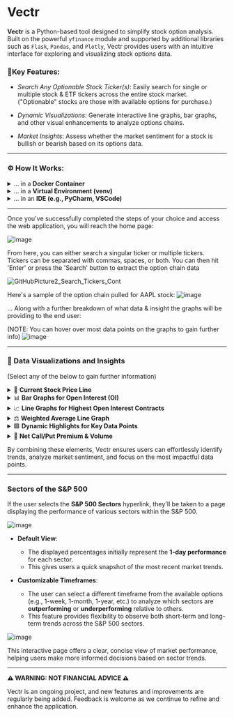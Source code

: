 # Vectr

**Vectr** is a Python-based tool designed to simplify stock option analysis. Built on the powerful `yfinance` module and supported by additional libraries such as `Flask`, `Pandas`, and `Plotly`, Vectr provides users with an intuitive interface for exploring and visualizing stock options data.  

### **🔑Key Features:**
- *Search Any Optionable Stock Ticker(s)*: Easily search for single or multiple stock & ETF tickers across the entire stock market. ("Optionable" stocks are those with available options for purchase.)

- *Dynamic Visualizations*: Generate interactive line graphs, bar graphs, and other visual enhancements to analyze options chains.

- *Market Insights*: Assess whether the market sentiment for a stock is bullish or bearish based on its options data.


------------


### **⚙️ How It Works:**

<details>
  <summary>... in a <b>Docker Container</b></summary>

  1. **Clone the Repository**:
     ```bash
     git clone https://github.com/NickRoccuzzo/Vectr
     cd Vectr
     ```

  2. **Build the Docker Image**:
     ```bash
     docker build -t vectr-app .
     ```

  3. **Run the Docker Container**:
     ```bash
     docker run -d -p 5000:5000 vectr-app
     ```

  4. **Access the Application**:
     - Open your browser and navigate to:
       ```
       http://127.0.0.1:5000
       ```

</details>

<details>
  <summary>... in a <b>Virtual Environment (venv)</b></summary>

  1. **Clone the Repository**:
     ```bash
     git clone https://github.com/NickRoccuzzo/Vectr
     cd Vectr
     ```

  2. **Create and Activate a Virtual Environment**:
     ```bash
     python3 -m venv venv
     source venv/bin/activate  # On Linux/Mac
     .\venv\Scripts\activate   # On Windows
     ```

  3. **Install Dependencies**:
     ```bash
     pip install -r requirements.txt
     ```

  4. **Run the Flask Application**:
     ```bash
     python FlaskAppVectr.py
     ```

  5. **Access the Application**:
     - Open your browser and navigate to:
       ```
       http://127.0.0.1:5000
       ```

  6. **Deactivate the Virtual Environment (when done)**:
     ```bash
     deactivate
     ```

</details>

<details>
  <summary>... in an <b>IDE (e.g., PyCharm, VSCode)</b></summary>

  1. **Clone the Repository**:
     - Use your IDE's terminal or any terminal to clone the repository:
       ```bash
       git clone https://github.com/NickRoccuzzo/Vectr.git
       cd Vectr
       ```

  2. **Open the Project**:
     - Open the cloned directory as a project in your IDE (e.g., **File > Open** in PyCharm or VSCode).

  3. **Optional: Set Up a Virtual Environment**:
     - While not strictly required, it’s recommended to set up a virtual environment to keep dependencies isolated.
     - **In PyCharm**:
       - Go to **File > Settings > Project > Python Interpreter**.
       - Add a new virtual environment or point the interpreter to an existing one.
     - **In VSCode**:
       - Create a virtual environment in the terminal:
         ```bash
         python3 -m venv venv
         ```
       - Activate it:
         ```bash
         source venv/bin/activate  # On Linux/Mac
         .\venv\Scripts\activate   # On Windows
         ```

  4. **Install Dependencies**:
     - If your environment doesn’t already have the necessary packages, install them using:
       ```bash
       pip install -r requirements.txt
       ```

  5. **Run the Application**:
     - Open `FlaskAppVectr.py` in your IDE and click the **Run** button (or use the IDE’s shortcut to run the Python file).

  6. **Access the Application**:
     - Open your browser and navigate to:
       ```
       http://127.0.0.1:5000
       ```

</details>

------------


Once you've successfully completed the steps of your choice and access the web application, you will reach the home page:

![image](https://github.com/user-attachments/assets/64cb39dc-1022-40de-8c58-fa4e2738d34f)


From here, you can either search a singular ticker or multiple tickers.  
Tickers can be separated with commas, spaces, or both.  You can then hit 'Enter' or press the 'Search' button to extract the option chain data

![GitHubPicture2_Search_Tickers_Cont](https://github.com/user-attachments/assets/9a017fa5-f778-4841-97dc-97d072ea6e66)


Here's a sample of the option chain pulled for AAPL stock:
![image](https://github.com/user-attachments/assets/1bf826ca-b889-43fa-9852-6d15e89298a3)


... Along with a further breakdown of what data & insight the graphs will be providing to the end user:

(NOTE: You can hover over most data points on the graphs to gain further info)
![image](https://github.com/user-attachments/assets/081ed27e-ab4a-4a4a-8279-101ae1ba14a4)

------------

### 🔎 Data Visualizations and Insights
(Select any of the below to gain further information)

<details>
  <summary>🔹 <b>Current Stock Price Line</b></summary>

  - A bright blue horizontal line is plotted on the graph to represent the current price of the stock.
  - This helps users quickly see where the current price stands relative to the available options data.

</details>

<details>
  <summary>📊 <b>Bar Graphs for Open Interest (OI)</b></summary>

  - For each expiration date, the cumulative Open Interest (OI) for both **Call** and **Put** contracts are visualized with green & red bar graphs
  - Users can hover over any of the bars across the entire graph to see the # of OI for either **Calls** or **Puts** for a particular expiration date.
  - Outliers are immediately visible, drawing attention to expiration dates with an unusual amount of interest in one side or the other.

</details>

<details>
  <summary>📈 <b>Line Graphs for Highest Open Interest Contracts</b></summary>

  - Line graphs are plotted using the **specific Call & Put contracts with the highest Open Interest** at each expiration date.
  - These data points reflect the strike prices that the market considers **most significant**.
  - **For example:** If strike prices are $5, $10, $15, and $20, and the **$10** Call contract & **$5** Put contract have the highest Open Interest, those will be graphed as the key data points for that expiration date

</details>

<details>
  <summary>⚖️ <b>Weighted Average Line Graph</b></summary>

  - This graph provides an "average" line between the most active Call and Put for a given expiration date, weighted by Open Interest.
  - Strike prices with higher Open Interest have a greater impact on this line, giving users a clearer sense of market sentiment.
  - Example: If **100** Call contracts are bought at a $100 strike price, and **30** Put contracts are bought at a $50 strike price, the average line will slightly favor the Call options, resulting in the average line favoring an upward movement.

</details>

<details>
  <summary>🟩 <b>Dynamic Highlights for Key Data Points</b></summary>

  - Each data point with the highest Open Interest is marked with **dynamic squares** to catch the user's eye.
  - These highlights make it easy to spot which contracts or expiration dates are experiencing significant market activity.

</details>

<details>
  <summary>🐂 <b>Net Call/Put Premium & Volume</b></summary>

  - Two annotations in the top-left corner of the Plotly graph display these aggregate values:
    - **Premium**: The total dollar amount spent across the option chain at the time of the query.
    - **Volume**: The total number of contracts purchased at the time of the query.
  - These metrics provide insights into the type of flow the chain is experiencing, helping users determine whether sentiment is more **bullish** or **bearish**.

</details>

By combining these elements, Vectr ensures users can effortlessly identify trends, analyze market sentiment, and focus on the most impactful data points.

------------

### Sectors of the S&P 500

If the user selects the **S&P 500 Sectors** hyperlink, they'll be taken to a page displaying the performance of various sectors within the S&P 500.

![image](https://github.com/user-attachments/assets/0e0f48b1-51ab-46bd-8f01-c82fca01c99a)

- **Default View**:
  - The displayed percentages initially represent the **1-day performance** for each sector.
  - This gives users a quick snapshot of the most recent market trends.

- **Customizable Timeframes**:
  - The user can select a different timeframe from the available options (e.g., 1-week, 1-month, 1-year, etc.) to analyze which sectors are **outperforming** or **underperforming** relative to others.
  - This feature provides flexibility to observe both short-term and long-term trends across the S&P 500 sectors.

![image](https://github.com/user-attachments/assets/eb1c45ff-5093-4427-96b9-d4e93de0f4c2)



This interactive page offers a clear, concise view of market performance, helping users make more informed decisions based on sector trends.

------------
**⚠️ WARNING: NOT FINANCIAL ADVICE ⚠️**

Vectr is an ongoing project, and new features and improvements are regularly being added. Feedback is welcome as we continue to refine and enhance the application.
